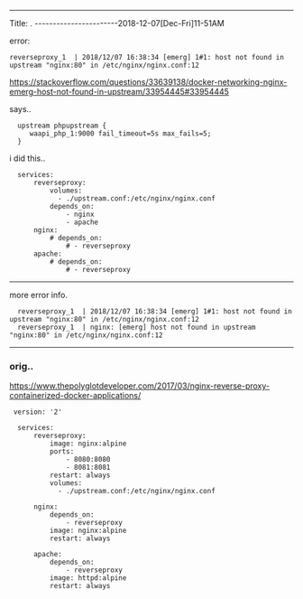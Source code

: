 
----------------------------------------------------
Title:  .
-----------------------2018-12-07[Dec-Fri]11-51AM

error:

```  
reverseproxy_1  | 2018/12/07 16:38:34 [emerg] 1#1: host not found in upstream "nginx:80" in /etc/nginx/nginx.conf:12
```

https://stackoverflow.com/questions/33639138/docker-networking-nginx-emerg-host-not-found-in-upstream/33954445#33954445

says..

```
  upstream phpupstream {
     waapi_php_1:9000 fail_timeout=5s max_fails=5;
  }
```


i did this..

```
  services:
      reverseproxy:
          volumes:
            - ./upstream.conf:/etc/nginx/nginx.conf
          depends_on:
              - nginx
              - apache
      nginx:
          # depends_on:
              # - reverseproxy
      apache:
          # depends_on:
              # - reverseproxy
```        

_____________


more error info.

```
  reverseproxy_1  | 2018/12/07 16:38:34 [emerg] 1#1: host not found in upstream "nginx:80" in /etc/nginx/nginx.conf:12
  reverseproxy_1  | nginx: [emerg] host not found in upstream "nginx:80" in /etc/nginx/nginx.conf:12
```


----------------------------------------------------

### orig..


 https://www.thepolyglotdeveloper.com/2017/03/nginx-reverse-proxy-containerized-docker-applications/

```
 version: '2'

  services:
      reverseproxy:
          image: nginx:alpine
          ports:
              - 8080:8080
              - 8081:8081
          restart: always
          volumes:
            - ./upstream.conf:/etc/nginx/nginx.conf

      nginx:
          depends_on:
              - reverseproxy
          image: nginx:alpine
          restart: always

      apache:
          depends_on:
              - reverseproxy
          image: httpd:alpine
          restart: always
```          